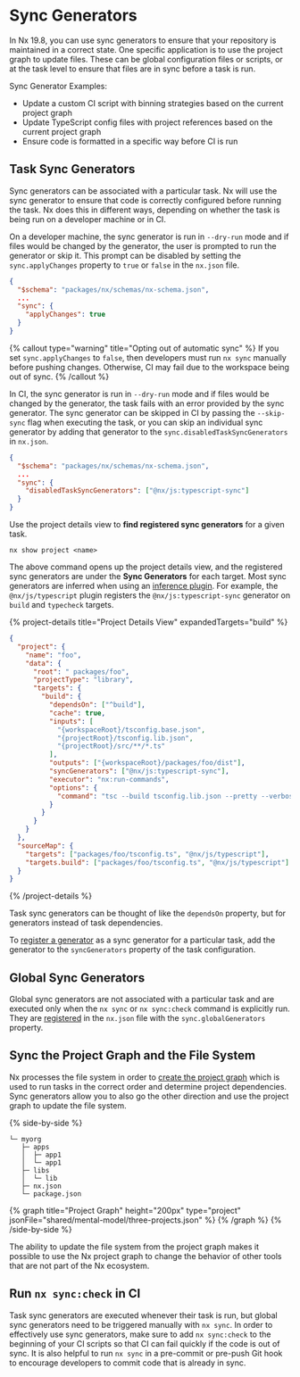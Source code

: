 # Sync Generators

In Nx 19.8, you can use sync generators to ensure that your repository is maintained in a correct state. One specific application is to use the project graph to update files. These can be global configuration files or scripts, or at the task level to ensure that files are in sync before a task is run.

Sync Generator Examples:

- Update a custom CI script with binning strategies based on the current project graph
- Update TypeScript config files with project references based on the current project graph
- Ensure code is formatted in a specific way before CI is run

## Task Sync Generators

Sync generators can be associated with a particular task. Nx will use the sync generator to ensure that code is correctly configured before running the task.
Nx does this in different ways, depending on whether the task is being run on a developer machine or in CI.

On a developer machine, the sync generator is run in `--dry-run` mode and if files would be changed by the generator, the user is prompted to run the generator or skip it. This prompt can be disabled by setting the `sync.applyChanges` property to `true` or `false` in the `nx.json` file.

```json {% fileName="nx.json" highlightLines=["4-6"] %}
{
  "$schema": "packages/nx/schemas/nx-schema.json",
  ...
  "sync": {
    "applyChanges": true
  }
}
```

{% callout type="warning" title="Opting out of automatic sync" %}
If you set `sync.applyChanges` to `false`, then developers must run `nx sync` manually before pushing changes. Otherwise, CI may fail due to the workspace being out of sync.
{% /callout %}

In CI, the sync generator is run in `--dry-run` mode and if files would be changed by the generator, the task fails with an error provided by the sync generator. The sync generator can be skipped in CI by passing the `--skip-sync` flag when executing the task, or you can skip an individual sync generator by adding that generator to the `sync.disabledTaskSyncGenerators` in `nx.json`.

```json {% fileName="nx.json" highlightLines=["4-6"] %}
{
  "$schema": "packages/nx/schemas/nx-schema.json",
  ...
  "sync": {
    "disabledTaskSyncGenerators": ["@nx/js:typescript-sync"]
  }
}

```

Use the project details view to **find registered sync generators** for a given task.

```shell
nx show project <name>
```

The above command opens up the project details view, and the registered sync generators are under the **Sync Generators** for each target. Most sync generators are inferred when using an [inference plugin](/concepts/inferred-tasks). For example, the `@nx/js/typescript` plugin registers the `@nx/js:typescript-sync` generator on `build` and `typecheck` targets.

{% project-details title="Project Details View" expandedTargets="build" %}

```json
{
  "project": {
    "name": "foo",
    "data": {
      "root": " packages/foo",
      "projectType": "library",
      "targets": {
        "build": {
          "dependsOn": ["^build"],
          "cache": true,
          "inputs": [
            "{workspaceRoot}/tsconfig.base.json",
            "{projectRoot}/tsconfig.lib.json",
            "{projectRoot}/src/**/*.ts"
          ],
          "outputs": ["{workspaceRoot}/packages/foo/dist"],
          "syncGenerators": ["@nx/js:typescript-sync"],
          "executor": "nx:run-commands",
          "options": {
            "command": "tsc --build tsconfig.lib.json --pretty --verbose"
          }
        }
      }
    }
  },
  "sourceMap": {
    "targets": ["packages/foo/tsconfig.ts", "@nx/js/typescript"],
    "targets.build": ["packages/foo/tsconfig.ts", "@nx/js/typescript"]
  }
}
```

{% /project-details %}

Task sync generators can be thought of like the `dependsOn` property, but for generators instead of task dependencies.

To [register a generator](/extending-nx/recipes/create-sync-generator) as a sync generator for a particular task, add the generator to the `syncGenerators` property of the task configuration.

## Global Sync Generators

Global sync generators are not associated with a particular task and are executed only when the `nx sync` or `nx sync:check` command is explicitly run. They are [registered](/extending-nx/recipes/create-sync-generator) in the `nx.json` file with the `sync.globalGenerators` property.

## Sync the Project Graph and the File System

Nx processes the file system in order to [create the project graph](/features/explore-graph) which is used to run tasks in the correct order and determine project dependencies. Sync generators allow you to also go the other direction and use the project graph to update the file system.

{% side-by-side %}

```{% fileName="File System" %}
└─ myorg
   ├─ apps
   │  ├─ app1
   │  └─ app1
   ├─ libs
   │  └─ lib
   ├─ nx.json
   └─ package.json
```

{% graph title="Project Graph" height="200px" type="project" jsonFile="shared/mental-model/three-projects.json" %}
{% /graph %}
{% /side-by-side %}

The ability to update the file system from the project graph makes it possible to use the Nx project graph to change the behavior of other tools that are not part of the Nx ecosystem.

## Run `nx sync:check` in CI

Task sync generators are executed whenever their task is run, but global sync generators need to be triggered manually with `nx sync`. In order to effectively use sync generators, make sure to add `nx sync:check` to the beginning of your CI scripts so that CI can fail quickly if the code is out of sync. It is also helpful to run `nx sync` in a pre-commit or pre-push Git hook to encourage developers to commit code that is already in sync.

